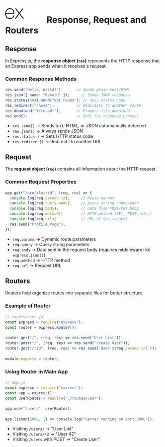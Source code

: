# ![ ](../assets/Express.js_light.svg#only-light) ![ ](../assets/Express.js_dark.svg#only-dark) Response, Request and Routers

## Response

In Express.js, the **response object (`res`)** represents the HTTP response that an Express app sends when it receives a request.

### Common Response Methods

```js
res.send("Hello, World!");      // Sends plain text/HTML
res.json({ name: "Ronald" });     // Sends JSON response
res.status(404).send("Not Found"); // Sets status code
res.redirect("/home");          // Redirects to another route
res.download("file.pdf");       // Prompts file download
res.end();                      // Ends the response process
```

* `res.send()` → Sends text, HTML, or JSON automatically detected
* `res.json()` → Always sends JSON
* `res.status()` → Sets HTTP status code
* `res.redirect()` → Redirects to another URL

## Request

The **request object (`req`)** contains all information about the HTTP request.

### Common Request Properties

```js
app.get("/profile/:id", (req, res) => {
  console.log(req.params.id);     // Route params
  console.log(req.query.name);    // Query string ?name=aman
  console.log(req.body);          // Data from POST/PUT body
  console.log(req.method);        // HTTP method (GET, POST, etc.)
  console.log(req.url);           // URL of the request
  res.send("Profile Page");
});
```

* `req.params` → Dynamic route parameters
* `req.query` → Query string parameters
* `req.body` → Data sent in the request body (requires middleware like `express.json()`)
* `req.method` → HTTP method
* `req.url` → Request URL

## Routers

Routers help organize routes into separate files for better structure.

### Example of Router

```js
// routes/user.js
const express = require("express");
const router = express.Router();

router.get("/", (req, res) => res.send("User List"));
router.post("/", (req, res) => res.send("Create User"));
router.get("/:id", (req, res) => res.send(`User ${req.params.id}`));

module.exports = router;
```

### Using Router in Main App

```js
// app.js
const express = require("express");
const app = express();
const userRoutes = require("./routes/user");

app.use("/users", userRoutes);

app.listen(3000, () => console.log("Server running on port 3000"));
```

* Visiting `/users/` → "User List"
* Visiting `/users/42` → "User 42"
* Visiting `/users` with POST → "Create User"
